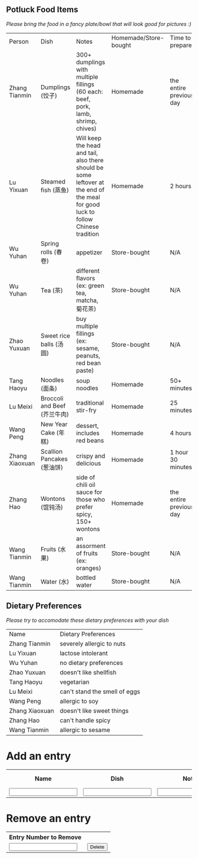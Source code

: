 

## Potluck Food Items
*Please bring the food in a fancy plate/bowl that will look good for pictures :)*

<table id="foodTable">
    <tr>
        <td>Person</td>
        <td>Dish</td>
        <td>Notes</td>
        <td>Homemade/Store-bought</td>
        <td>Time to prepare</td>
    </tr>
    <tr>
        <td>Zhang Tianmin</td>
        <td>Dumplings (饺子)</td>
        <td>300+ dumplings with multiple fillings (60 each: beef, pork, lamb, shrimp, chives)</td>
        <td>Homemade</td>
        <td>the entire previous day</td>
    </tr>
    <tr>
        <td>Lu Yixuan</td>
        <td>Steamed fish (蒸鱼)</td>
        <td>Will keep the head and tail, also there should be some leftover at the end of the meal for good luck to follow Chinese tradition</td>
        <td>Homemade</td>
        <td>2 hours</td>
    </tr>
    <tr>
        <td>Wu Yuhan</td>
        <td>Spring rolls (春卷)</td>
        <td>appetizer</td>
        <td>Store-bought</td>
        <td>N/A</td>
    </tr>
    <tr>
        <td>Wu Yuhan</td>
        <td>Tea (茶)</td>
        <td>different flavors (ex: green tea, matcha, 菊花茶)</td>
        <td>Store-bought</td>
        <td>N/A</td>
    </tr>
    <tr>
        <td>Zhao Yuxuan</td>
        <td>Sweet rice balls (汤圆)</td>
        <td>buy multiple fillings (ex: sesame, peanuts, red bean paste)</td>
        <td>Store-bought</td>
        <td>N/A</td>
    </tr>
    <tr>
        <td>Tang Haoyu</td>
        <td>Noodles (面条)</td>
        <td>soup noodles</td>
        <td>Homemade</td>
        <td>50+ minutes</td>
    </tr>
    <tr>
        <td>Lu Meixi</td>
        <td>Broccoli and Beef (芥兰牛肉)</td>
        <td>traditional stir-fry</td>
        <td>Homemade</td>
        <td>25 minutes</td>
    </tr>
    <tr>
        <td>Wang Peng</td>
        <td>New Year Cake (年糕)</td>
        <td>dessert, includes red beans</td>
        <td>Homemade</td>
        <td>4 hours</td>
    </tr>
    <tr>
        <td>Zhang Xiaoxuan</td>
        <td>Scallion Pancakes (葱油饼)</td>
        <td>crispy and delicious</td>
        <td>Homemade</td>
        <td>1 hour 30 minutes</td>
    </tr>
    <tr>
        <td>Zhang Hao</td>
        <td>Wontons (馄钝汤)</td>
        <td>side of chili oil sauce for those who prefer spicy, 150+ wontons</td>
        <td>Homemade</td>
        <td>the entire previous day</td>
    </tr>
    <tr>
        <td>Wang Tianmin</td>
        <td>Fruits (水果)</td>
        <td>an assorment of fruits (ex: oranges)</td>
        <td>Store-bought</td>
        <td>N/A</td>
    </tr>
    <tr>
        <td>Wang Tianmin</td>
        <td>Water (水)</td>
        <td>bottled water</td>
        <td>Store-bought</td>
        <td>N/A</td>
    </tr>
</table>

## Dietary Preferences
*Please try to accomodate these dietary preferences with your dish*

<table>
    <tr>
        <td>Name</td>
        <td>Dietary Preferences</td>
    </tr>
    <tr>
        <td>Zhang Tianmin</td>
        <td>severely allergic to nuts</td>
    </tr>
    <tr>
        <td>Lu Yixuan</td>
        <td>lactose intolerant</td>
    </tr>
    <tr>
        <td>Wu Yuhan</td>
        <td>no dietary preferences</td>
    </tr>
    <tr>
        <td>Zhao Yuxuan</td>
        <td>doesn't like shellfish</td>
    </tr>
    <tr>
        <td>Tang Haoyu</td>
        <td>vegetarian</td>
    </tr>
    <tr>
        <td>Lu Meixi</td>
        <td>can't stand the smell of eggs</td>
    </tr>
    <tr>
        <td>Wang Peng</td>
        <td>allergic to soy</td>
    </tr>
    <tr>
        <td>Zhang Xiaoxuan</td>
        <td>doesn't like sweet things</td>
    </tr>
    <tr>
        <td>Zhang Hao</td>
        <td>can't handle spicy</td>
    </tr>
    <tr>
        <td>Wang Tianmin</td>
        <td>allergic to sesame</td>
    </tr>
</table>

# Add an entry
<table>
    <tr>
        <th><label for="name">Name</label></th>
        <th><label for="dish">Dish</label></th>
        <th><label for="notes">Notes</label></th>
        <th><label for="homemade">Homemade/Store-bought</label></th>
        <th><label for="time">Time to Prepare</label></th>
    </tr>
    <tr>
        <td><input type="text" name="name" id="name" required></td>
        <td><input type="text" name="dish" id="dish" required></td>
        <td><input type="text" name="notes" id="notes" required></td>
        <td><input type="text" name="homemade" id="homemade" required></td>
        <td><input type="text" name="time" id="time" required></td>
        <td ><button onclick="create_Entry()">Add</button></td>
    </tr>
</table>

# Remove an entry
<table>
    <tr>
        <th><label for="num">Entry Number to Remove</label></th>
    </tr>
    <tr>
        <td><input type="number" name="num" id="num" required></td>
        <td ><button onclick="delete_Entry()">Delete</button></td>
    </tr>
</table>

<script>
function create_Entry() {
  var table = document.getElementById("foodTable");
  var row = table.insertRow(1);
  var cell1 = row.insertCell(0);
  var cell2 = row.insertCell(1);
  var cell3 = row.insertCell(2);
  var cell4 = row.insertCell(3);
  var cell5 = row.insertCell(4);
  cell1.innerHTML = document.getElementById("name").value;
  cell2.innerHTML = document.getElementById("dish").value;
  cell3.innerHTML = document.getElementById("notes").value;
  cell4.innerHTML = document.getElementById("homemade").value;
  cell5.innerHTML = document.getElementById("time").value;
}

function delete_Entry() {
    var table = document.getElementById("foodTable");
    document.getElementsByTagName("tr")[document.getElementById("num").value].remove();
}

</script>